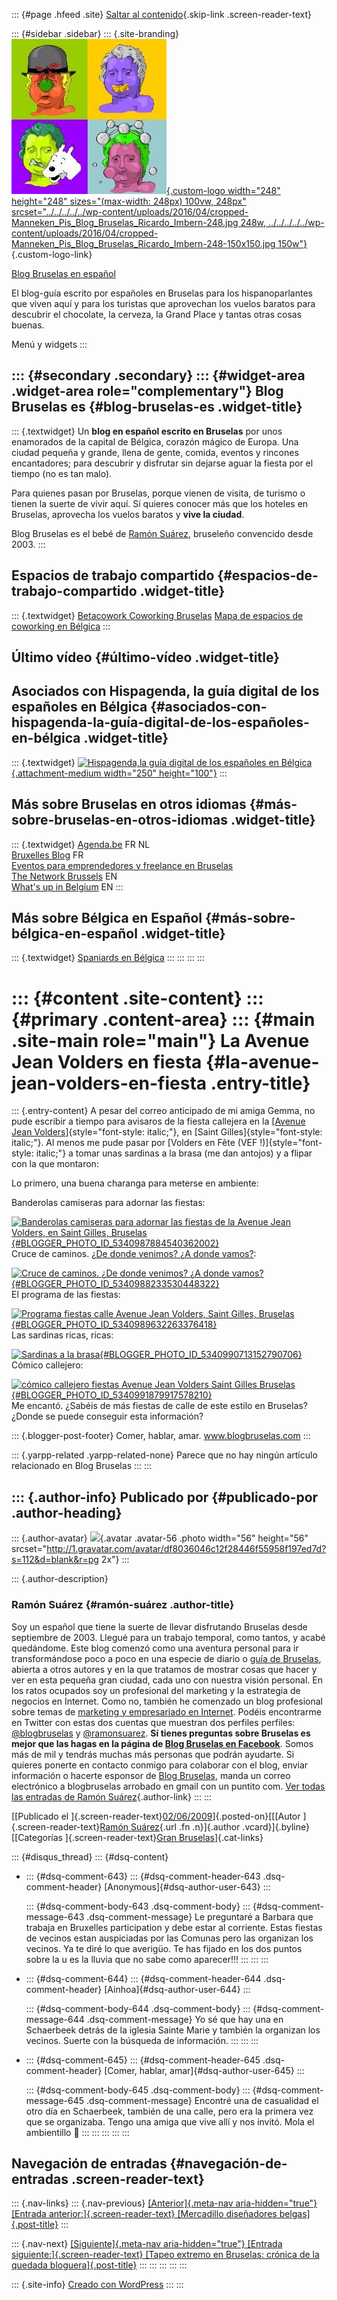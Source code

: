 ::: {#page .hfeed .site}
[Saltar al
contenido](../../../../../index.html?p=347#content){.skip-link
.screen-reader-text}

::: {#sidebar .sidebar}
::: {.site-branding}
[![](../../../../../wp-content/uploads/2016/04/cropped-Manneken_Pis_Blog_Bruselas_Ricardo_Imbern-248.jpg){.custom-logo
width="248" height="248" sizes="(max-width: 248px) 100vw, 248px"
srcset="../../../../../wp-content/uploads/2016/04/cropped-Manneken_Pis_Blog_Bruselas_Ricardo_Imbern-248.jpg 248w, ../../../../../wp-content/uploads/2016/04/cropped-Manneken_Pis_Blog_Bruselas_Ricardo_Imbern-248-150x150.jpg 150w"}](../../../../../index.html){.custom-logo-link}

[Blog Bruselas en español](../../../../../index.html)

El blog-guía escrito por españoles en Bruselas para los hispanoparlantes
que viven aquí y para los turistas que aprovechan los vuelos baratos
para descubrir el chocolate, la cerveza, la Grand Place y tantas otras
cosas buenas.

Menú y widgets
:::

::: {#secondary .secondary}
::: {#widget-area .widget-area role="complementary"}
Blog Bruselas es {#blog-bruselas-es .widget-title}
----------------

::: {.textwidget}
Un **blog en español escrito en Bruselas** por unos enamorados de la
capital de Bélgica, corazón mágico de Europa. Una ciudad pequeña y
grande, llena de gente, comida, eventos y rincones encantadores; para
descubrir y disfrutar sin dejarse aguar la fiesta por el tiempo (no es
tan malo).

Para quienes pasan por Bruselas, porque vienen de visita, de turismo o
tienen la suerte de vivir aquí. Sí quieres conocer más que los hoteles
en Bruselas, aprovecha los vuelos baratos y **vive la ciudad**.

Blog Bruselas es el bebé de [Ramón Suárez](http://www.ramonsuarez.com),
bruseleño convencido desde 2003.
:::

Espacios de trabajo compartido {#espacios-de-trabajo-compartido .widget-title}
------------------------------

::: {.textwidget}
[Betacowork Coworking Bruselas](http://www.betacowork.com) [Mapa de
espacios de coworking en Bélgica](http://coworkingbelgium.com)
:::

Último vídeo {#último-vídeo .widget-title}
------------

Asociados con Hispagenda, la guía digital de los españoles en Bélgica {#asociados-con-hispagenda-la-guía-digital-de-los-españoles-en-bélgica .widget-title}
---------------------------------------------------------------------

::: {.textwidget}
[![Hispagenda,la guía digital de los españoles en
Bélgica](../../../../../wp-content/uploads/2010/04/Hispagenda-250px.gif "Hispagenda, la guía digital de los españoles en Bélgica"){.attachment-medium
width="250" height="100"}](http://www.hispagenda.com)
:::

Más sobre Bruselas en otros idiomas {#más-sobre-bruselas-en-otros-idiomas .widget-title}
-----------------------------------

::: {.textwidget}
[Agenda.be](http://www.agenda.be) FR NL\
[Bruxelles Blog](http://www.bxlblog.be/) FR\
[Eventos para emprendedores y freelance en
Bruselas](http://www.betacowork.com/events/)\
[The Network
Brussels](http://groups.yahoo.com/group/TheNetworkBrussels/) EN\
[What\'s up in Belgium](http://www.whatsupin.be/) EN
:::

Más sobre Bélgica en Español {#más-sobre-bélgica-en-español .widget-title}
----------------------------

::: {.textwidget}
[Spaniards en Bélgica](http://www.spaniards.es/paises/belgica)
:::
:::
:::
:::

::: {#content .site-content}
::: {#primary .content-area}
::: {#main .site-main role="main"}
La Avenue Jean Volders en fiesta {#la-avenue-jean-volders-en-fiesta .entry-title}
================================

::: {.entry-content}
A pesar del correo anticipado de mi amiga Gemma, no pude escribir a
tiempo para avisaros de la fiesta callejera en la [[Avenue Jean
Volders](http://maps.google.be/maps?hl=en&safe=off&client=firefox-a&num=50&q=map+avenue+jean+volders.+Saint+Gilles&ie=UTF8&split=0&gl=be&ei=KPseSpXNIcfD_QaOv5HKBA&z=16&iwloc=A)]{style="font-style: italic;"},
en [Saint Gilles]{style="font-style: italic;"}. Al menos me pude pasar
por [Volders en Fête (VEF !)]{style="font-style: italic;"} a tomar unas
sardinas a la brasa (me dan antojos) y a flipar con la que montaron:

Lo primero, una buena charanga para meterse en ambiente:

Banderolas camiseras para adornar las fiestas:

[![Banderolas camiseras para adornar las fiestas de la Avenue Jean
Volders, en Saint Gilles,
Bruselas](http://1.bp.blogspot.com/_m9ESRqvSnjc/Sh8ALuexfRI/AAAAAAAACag/DlpwSa0Ld8g/s320/Banderolas+Camiseras+fiestas+Avenue+Jean+Volders+Saint+Gilles+Bruselas.JPG){#BLOGGER_PHOTO_ID_5340987884540362002}](http://1.bp.blogspot.com/_m9ESRqvSnjc/Sh8ALuexfRI/AAAAAAAACag/DlpwSa0Ld8g/s1600-h/Banderolas+Camiseras+fiestas+Avenue+Jean+Volders+Saint+Gilles+Bruselas.JPG)\
Cruce de caminos. [¿De donde venimos? ¿A donde
vamos?](http://www.youtube.com/watch?v=T1GSvYzukU0):

[![Cruce de caminos. ¿De donde venimos? ¿A donde
vamos?](http://1.bp.blogspot.com/_m9ESRqvSnjc/Sh8AgCkfmcI/AAAAAAAACao/OUiWyLaja8E/s320/Cruce+de+caminos+fiestas+Avenue+Jean+Volders+Saint+Gilles+Bruselas.JPG){#BLOGGER_PHOTO_ID_5340988233530448322}](http://1.bp.blogspot.com/_m9ESRqvSnjc/Sh8AgCkfmcI/AAAAAAAACao/OUiWyLaja8E/s1600-h/Cruce+de+caminos+fiestas+Avenue+Jean+Volders+Saint+Gilles+Bruselas.JPG)\
El programa de las fiestas:

[![Programa fiestas calle Avenue Jean Volders, Saint Gilles,
Bruselas](http://1.bp.blogspot.com/_m9ESRqvSnjc/Sh8BxdQaTiI/AAAAAAAACaw/CjG5d5vICs4/s320/Programa+fiestas+calle+Avenue+Jean+Volders+Saint+Gilles+Bruselas.JPG){#BLOGGER_PHOTO_ID_5340989632263376418}](http://1.bp.blogspot.com/_m9ESRqvSnjc/Sh8BxdQaTiI/AAAAAAAACaw/CjG5d5vICs4/s1600-h/Programa+fiestas+calle+Avenue+Jean+Volders+Saint+Gilles+Bruselas.JPG)\
Las sardinas ricas, ricas:

[![Sardinas a la
brasa](http://4.bp.blogspot.com/_m9ESRqvSnjc/Sh8CwX4h4LI/AAAAAAAACbA/uY_cq33MIm8/s320/Sardinas+a+la+brasa+en+Saint+Gilles+Bruselas+fiestas+de+la+calle+Avenue+Jean+Volders.JPG){#BLOGGER_PHOTO_ID_5340990713152790706}](http://4.bp.blogspot.com/_m9ESRqvSnjc/Sh8CwX4h4LI/AAAAAAAACbA/uY_cq33MIm8/s1600-h/Sardinas+a+la+brasa+en+Saint+Gilles+Bruselas+fiestas+de+la+calle+Avenue+Jean+Volders.JPG)\
Cómico callejero:

[![cómico callejero fiestas Avenue Jean Volders Saint Gilles
Bruselas](http://2.bp.blogspot.com/_m9ESRqvSnjc/Sh8D0Sa7p-I/AAAAAAAACbI/99IPjCUF2t4/s320/Actuaci%C3%B3n+callejera+fiestas+Avenue+Jean+Volders+Saint+Gilles+Bruselas.JPG){#BLOGGER_PHOTO_ID_5340991879917578210}](http://2.bp.blogspot.com/_m9ESRqvSnjc/Sh8D0Sa7p-I/AAAAAAAACbI/99IPjCUF2t4/s1600-h/Actuaci%C3%B3n+callejera+fiestas+Avenue+Jean+Volders+Saint+Gilles+Bruselas.JPG)\
Me encantó. ¿Sabéis de más fiestas de calle de este estilo en Bruselas?
¿Donde se puede conseguir esta información?

::: {.blogger-post-footer}
Comer, hablar, amar. www.blogbruselas.com
:::

::: {.yarpp-related .yarpp-related-none}
Parece que no hay ningún artículo relacionado en Blog Bruselas
:::
:::

::: {.author-info}
Publicado por {#publicado-por .author-heading}
-------------

::: {.author-avatar}
![](http://1.gravatar.com/avatar/df8036046c12f28446f55958f197ed7d?s=56&d=blank&r=pg){.avatar
.avatar-56 .photo width="56" height="56"
srcset="http://1.gravatar.com/avatar/df8036046c12f28446f55958f197ed7d?s=112&d=blank&r=pg 2x"}
:::

::: {.author-description}
### Ramón Suárez {#ramón-suárez .author-title}

Soy un español que tiene la suerte de llevar disfrutando Bruselas desde
septiembre de 2003. Llegué para un trabajo temporal, como tantos, y
acabé quedándome. Este blog comenzó como una aventura personal para ir
transformándose poco a poco en una especie de diario o [guía de
Bruselas](../../../../../index.html), abierta a otros autores y en la
que tratamos de mostrar cosas que hacer y ver en esta pequeña gran
ciudad, cada uno con nuestra visión personal. En los ratos ocupados soy
un profesional del marketing y la estrategia de negocios en Internet.
Como no, también he comenzado un blog profesional sobre temas de
[marketing y empresariado en Internet](http://ramonsuarez.com). Podéis
encontrarme en Twitter con estas dos cuentas que muestran dos perfiles
perfiles: [\@blogbruselas](http://twitter.com/blogbruselas) y
[\@ramonsuarez](http://twitter.com/ramonsuarez). **Sí tienes preguntas
sobre Bruselas es mejor que las hagas en la página de [Blog Bruselas en
Facebook](http://www.facebook.com/blogbruselas)**. Somos más de mil y
tendrás muchas más personas que podrán ayudarte. Si quieres ponerte en
contacto conmigo para colaborar con el blog, enviar información o
hacerte esponsor de [Blog Bruselas](../../../../../index.html), manda un
correo electrónico a blogbruselas arrobado en gmail con un puntito com.
[Ver todas las entradas de Ramón
Suárez](../../../../2010/04/30/index.html?author=2){.author-link}
:::
:::

[[Publicado el
]{.screen-reader-text}[02/06/2009](../../../../../index.html?p=347)]{.posted-on}[[[Autor
]{.screen-reader-text}[Ramón
Suárez](../../../../2010/04/30/index.html?author=2){.url .fn
.n}]{.author .vcard}]{.byline}[[Categorías ]{.screen-reader-text}[Gran
Bruselas](../../../../category/gran-bruselas/index.html)]{.cat-links}

::: {#disqus_thread}
::: {#dsq-content}
-   ::: {#dsq-comment-643}
    ::: {#dsq-comment-header-643 .dsq-comment-header}
    [Anonymous]{#dsq-author-user-643}
    :::

    ::: {#dsq-comment-body-643 .dsq-comment-body}
    ::: {#dsq-comment-message-643 .dsq-comment-message}
    Le preguntaré a Barbara que trabaja en Bruxelles participation y
    debe estar al corriente. Estas fiestas de vecinos estan auspiciadas
    por las Comunas pero las organizan los vecinos. Ya te diré lo que
    averigüo. Te has fijado en los dos puntos sobre la u es la lluvia
    que no sabe como aparecer!!!
    :::
    :::
    :::

-   ::: {#dsq-comment-644}
    ::: {#dsq-comment-header-644 .dsq-comment-header}
    [Ainhoa]{#dsq-author-user-644}
    :::

    ::: {#dsq-comment-body-644 .dsq-comment-body}
    ::: {#dsq-comment-message-644 .dsq-comment-message}
    Yo sé que hay una en Schaerbeek detrás de la iglesia Sainte Marie y
    también la organizan los vecinos. Suerte con la búsqueda de
    información.
    :::
    :::
    :::

-   ::: {#dsq-comment-645}
    ::: {#dsq-comment-header-645 .dsq-comment-header}
    [Comer, hablar, amar]{#dsq-author-user-645}
    :::

    ::: {#dsq-comment-body-645 .dsq-comment-body}
    ::: {#dsq-comment-message-645 .dsq-comment-message}
    Encontré una de casualidad el otro día en Schaerbeek, también de una
    calle, pero era la primera vez que se organizaba. Tengo una amiga
    que vive allí y nos invitó. Mola el ambientillo 🙂
    :::
    :::
    :::
:::
:::

Navegación de entradas {#navegación-de-entradas .screen-reader-text}
----------------------

::: {.nav-links}
::: {.nav-previous}
[[Anterior]{.meta-nav aria-hidden="true"} [Entrada
anterior:]{.screen-reader-text} [Mercadillo diseñadores
belgas]{.post-title}](../../../../../index.html?p=346)
:::

::: {.nav-next}
[[Siguiente]{.meta-nav aria-hidden="true"} [Entrada
siguiente:]{.screen-reader-text} [Tapeo extremo en Bruselas: crónica de
la quedada bloguera]{.post-title}](../../../../../index.html?p=348)
:::
:::
:::
:::
:::

::: {.site-info}
[Creado con WordPress](https://es.wordpress.org/)
:::
:::
